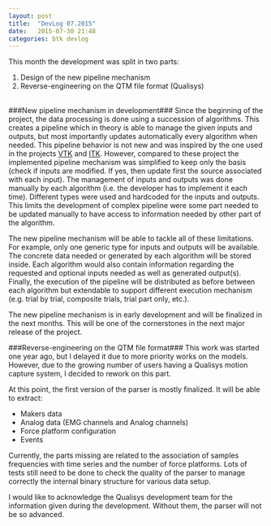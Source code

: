 ```yaml
---
layout: post
title:  "DevLog 07.2015"
date:   2015-07-30 21:48
categories: btk devlog
---
```


This month the development was split in two parts:

  1. Design of the new pipeline mechanism
  2. Reverse-engineering on the QTM file format (Qualisys)<br>
<br><!--more-->

###New pipeline mechanism in development###
Since the beginning of the project, the data processing is done using a succession of algorithms. This creates a pipeline which in theory is able to manage the given inputs and outputs, but most importantly updates automatically every algorithm when needed. This pipeline behavior is not new and was inspired by the one used in the projects [VTK] and [ITK]. However, compared to these project the implemented pipeline mechanism was simplified to keep only the basis (check if inputs are modified. If yes, then update first the source associated with each input). The management of inputs and outputs was done manually by each algorithm (i.e. the developer has to implement it each time). Different types were used and hardcoded for the inputs and outputs. This limits the development of complex pipeline were some part needed to be updated manually to have access to information needed by other part of the algorithm.

The new pipeline mechanism will be able to tackle all of these limitations. For example, only one generic type for inputs and outputs will be available. The concrete data needed or generated by each algorithm will be stored inside. Each algorithm would also contain information regarding the requested and optional inputs needed as well as generated output(s). Finally, the execution of the pipeline will be distributed as before between each algorithm but extendable to support different execution mechanism (e.g. trial by trial, composite trials, trial part only, etc.).

The new pipeline mechanism is in early development and will be finalized in the next months. This will be one of the cornerstones in the next major release of the project.

###Reverse-engineering on the QTM file format###
This work was started one year ago, but I delayed it due to more priority works on the models. However, due to the growing number of users having a Qualisys motion capture system, I decided to rework on this part.

At this point, the first version of the parser is mostly finalized. It will be able to extract:

  - Makers data
  - Analog data (EMG channels and Analog channels)
  - Force platform configuration
  - Events

Currently, the parts missing are related to the association of samples frequencies with time series and the number of force platforms. Lots of tests still need to be done to check the quality of the parser to manage correctly the internal binary structure for various data setup.
 
I would like to acknowledge the Qualisys development team for the information given during the development. Without them, the parser will not be so advanced.

[Qualisys]: http://www.qualisys.com
[VTK]: http://www.vtk.org
[ITK]: http://www.itk.org